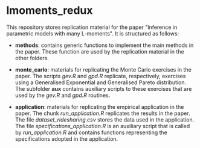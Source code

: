 # lmoments_redux

This repository stores replication material for the paper "Inference in parametric models with many L-moments". It is structured as follows:

* __methods__: contains generic functions to implement the main methods in the paper. These function are used by the replication material in the other folders.

* **monte_carlo**: materials for replicating the Monte Carlo exercises in the paper. The scripts _gev.R_ and _gpd.R_ replicate, respectively, exercises using a Generalised Exponential and Generalised Pareto distribution. The subfolder __aux__ contains auxiliary scripts to these exercises that are used by the _gev.R_ and _gpd.R_ routines.

* __application__: materials for replicating the empirical application in the paper. The chunk _run_application.R_ replicates the results in the paper. The file _dataset_ridesharing.csv_ stores the data used in the application. The file _specifications_application.R_ is an auxiliary script that is called by _run_application.R_ and contains functions representing the specifications adopted in the application.